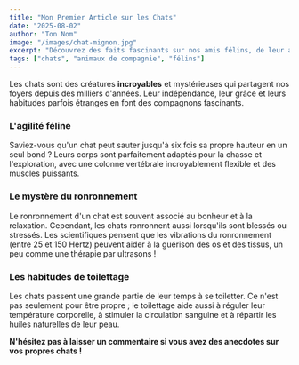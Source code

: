 ```yaml
---
title: "Mon Premier Article sur les Chats"
date: "2025-08-02"
author: "Ton Nom"
image: "/images/chat-mignon.jpg"
excerpt: "Découvrez des faits fascinants sur nos amis félins, de leur agilité à leur mystérieux ronronnement."
tags: ["chats", "animaux de compagnie", "félins"]
---
```


Les chats sont des créatures **incroyables** et mystérieuses qui partagent nos foyers depuis des milliers d'années. Leur indépendance, leur grâce et leurs habitudes parfois étranges en font des compagnons fascinants.

### L'agilité féline

Saviez-vous qu'un chat peut sauter jusqu'à six fois sa propre hauteur en un seul bond ? Leurs corps sont parfaitement adaptés pour la chasse et l'exploration, avec une colonne vertébrale incroyablement flexible et des muscles puissants.

### Le mystère du ronronnement

Le ronronnement d'un chat est souvent associé au bonheur et à la relaxation. Cependant, les chats ronronnent aussi lorsqu'ils sont blessés ou stressés. Les scientifiques pensent que les vibrations du ronronnement (entre 25 et 150 Hertz) peuvent aider à la guérison des os et des tissus, un peu comme une thérapie par ultrasons !

### Les habitudes de toilettage

Les chats passent une grande partie de leur temps à se toiletter. Ce n'est pas seulement pour être propre ; le toilettage aide aussi à réguler leur température corporelle, à stimuler la circulation sanguine et à répartir les huiles naturelles de leur peau.

**N'hésitez pas à laisser un commentaire si vous avez des anecdotes sur vos propres chats !**